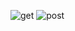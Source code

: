 ![get](https://github.com/user-attachments/assets/d4b76222-b4c7-482d-bf92-a6e051c7f879)
![post](https://github.com/user-attachments/assets/d6694384-6b9c-4453-bafc-7803d3a4b5d6)
